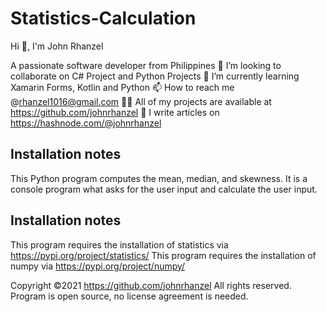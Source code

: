 # Statistics-Calculation

Hi 👋, I'm John Rhanzel

A passionate software developer from Philippines
👯 I’m looking to collaborate on C# Project and Python Projects
🌱 I’m currently learning Xamarin Forms, Kotlin and Python
📫 How to reach me @rhanzel1016@gmail.com
👨‍💻 All of my projects are available at https://github.com/johnrhanzel
📝 I write articles on https://hashnode.com/@johnrhanzel


Installation notes
----------------------------------------------------------------------------------

This Python program computes the mean, median, and skewness.
It is a console program what asks for the user input and calculate the user input.


Installation notes
----------------------------------------------------------------------------------
This program requires the installation of statistics via https://pypi.org/project/statistics/
This program requires the installation of numpy via https://pypi.org/project/numpy/


Copyright ©2021 https://github.com/johnrhanzel
All rights reserved. 
Program is open source, no license agreement is needed.
